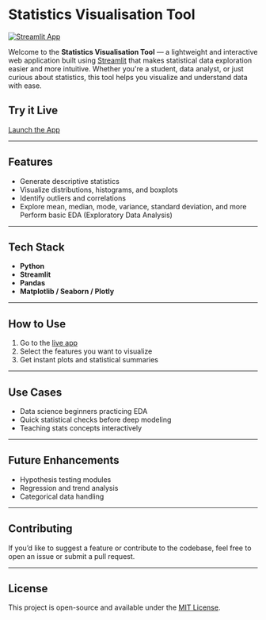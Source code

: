 
# Statistics Visualisation Tool

[![Streamlit App](https://img.shields.io/badge/Streamlit-Live%20App-green)](https://statistics-visualisation-tool-006.streamlit.app)

Welcome to the **Statistics Visualisation Tool** — a lightweight and interactive web application built using [Streamlit](https://streamlit.io/) that makes statistical data exploration easier and more intuitive. Whether you're a student, data analyst, or just curious about statistics, this tool helps you visualize and understand data with ease.

##  Try it Live

 [Launch the App](https://statistics-visualisation-tool-006.streamlit.app)

---

##  Features

*  Generate descriptive statistics
*  Visualize distributions, histograms, and boxplots
*  Identify outliers and correlations
*  Explore mean, median, mode, variance, standard deviation, and more
   Perform basic EDA (Exploratory Data Analysis)

---

##  Tech Stack

* **Python**
* **Streamlit**
* **Pandas**
* **Matplotlib / Seaborn / Plotly** 

---

##  How to Use

1. Go to the [live app](https://statistics-visualisation-tool-006.streamlit.app)
2. Select the features you want to visualize
3. Get instant plots and statistical summaries

---

##  Use Cases

* Data science beginners practicing EDA
* Quick statistical checks before deep modeling
* Teaching stats concepts interactively

---

##  Future Enhancements

* Hypothesis testing modules
* Regression and trend analysis
* Categorical data handling

---

##  Contributing

If you’d like to suggest a feature or contribute to the codebase, feel free to open an issue or submit a pull request.

---

##  License

This project is open-source and available under the [MIT License](LICENSE).

